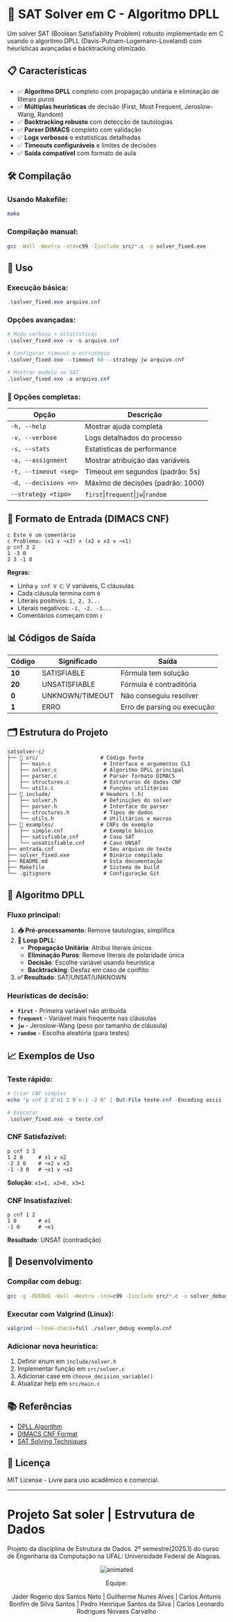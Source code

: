 # 🧠 SAT Solver em C - Algoritmo DPLL

Um solver SAT (Boolean Satisfiability Problem) robusto implementado em C usando o algoritmo DPLL (Davis-Putnam-Logemann-Loveland) com heurísticas avançadas e backtracking otimizado.

## 📋 Características

- ✅ **Algoritmo DPLL** completo com propagação unitária e eliminação de literais puros
- ✅ **Múltiplas heurísticas** de decisão (First, Most Frequent, Jeroslow-Wang, Random)
- ✅ **Backtracking robusto** com detecção de tautologias
- ✅ **Parser DIMACS** completo com validação
- ✅ **Logs verbosos** e estatísticas detalhadas
- ✅ **Timeouts configuráveis** e limites de decisões
- ✅ **Saída compatível** com formato de aula

## 🛠️ Compilação

### Usando Makefile:
```bash
make
```

### Compilação manual:
```bash
gcc -Wall -Wextra -std=c99 -Iinclude src/*.c -o solver_fixed.exe
```

## 🚀 Uso

### Execução básica:
```powershell
.\solver_fixed.exe arquivo.cnf
```

### Opções avançadas:
```powershell
# Modo verboso + estatísticas
.\solver_fixed.exe -v -s arquivo.cnf

# Configurar timeout e estratégia
.\solver_fixed.exe --timeout 60 --strategy jw arquivo.cnf

# Mostrar modelo se SAT
.\solver_fixed.exe -a arquivo.cnf
```

### 📖 Opções completas:
| Opção | Descrição |
|-------|-----------|
| `-h, --help` | Mostrar ajuda completa |
| `-v, --verbose` | Logs detalhados do processo |
| `-s, --stats` | Estatísticas de performance |
| `-a, --assignment` | Mostrar atribuição das variáveis |
| `-t, --timeout <seg>` | Timeout em segundos (padrão: 5s) |
| `-d, --decisions <n>` | Máximo de decisões (padrão: 1000) |
| `--strategy <tipo>` | `first`\|`frequent`\|`jw`\|`random` |

## 📄 Formato de Entrada (DIMACS CNF)

```
c Este é um comentário
c Problema: (x1 ∨ ¬x3) ∧ (x2 ∨ x3 ∨ ¬x1)
p cnf 3 2
1 -3 0
2 3 -1 0
```

**Regras:**
- Linha `p cnf V C`: V variáveis, C cláusulas
- Cada cláusula termina com `0`
- Literais positivos: `1, 2, 3...`
- Literais negativos: `-1, -2, -3...`
- Comentários começam com `c`

## 📊 Códigos de Saída

| Código | Significado | Saída |
|--------|-------------|-------|
| **10** | SATISFIABLE | Fórmula tem solução |
| **20** | UNSATISFIABLE | Fórmula é contraditória |
| **0** | UNKNOWN/TIMEOUT | Não conseguiu resolver |
| **1** | ERRO | Erro de parsing ou execução |

## 🗂️ Estrutura do Projeto

```
satsolver-c/
├── 📁 src/                    # Código fonte
│   ├── main.c                 # Interface e argumentos CLI
│   ├── solver.c               # Algoritmo DPLL principal  
│   ├── parser.c               # Parser formato DIMACS
│   ├── structures.c           # Estruturas de dados CNF
│   └── utils.c                # Funções utilitárias
├── 📁 include/                # Headers (.h)
│   ├── solver.h               # Definições do solver
│   ├── parser.h               # Interface do parser
│   ├── structures.h           # Tipos de dados
│   └── utils.h                # Utilitários e macros
├── 📁 examples/               # CNFs de exemplo
│   ├── simple.cnf             # Exemplo básico
│   ├── satisfiable.cnf        # Caso SAT
│   └── unsatisfiable.cnf      # Caso UNSAT
├── entrada.cnf                # Seu arquivo de teste
├── solver_fixed.exe           # Binário compilado
├── README.md                  # Esta documentação
├── Makefile                   # Sistema de build
└── .gitignore                 # Configuração Git
```

## 🧮 Algoritmo DPLL

### Fluxo principal:
1. **📥 Pré-processamento**: Remove tautologias, simplifica
2. **🔄 Loop DPLL**:
   - **Propagação Unitária**: Atribui literais únicos
   - **Eliminação Puros**: Remove literais de polaridade única  
   - **Decisão**: Escolhe variável usando heurística
   - **Backtracking**: Desfaz em caso de conflito
3. **✅ Resultado**: SAT/UNSAT/UNKNOWN

### Heurísticas de decisão:
- **`first`** - Primeira variável não atribuída
- **`frequent`** - Variável mais frequente nas cláusulas
- **`jw`** - Jeroslow-Wang (peso por tamanho de cláusula)
- **`random`** - Escolha aleatória (para testes)

## 📈 Exemplos de Uso

### Teste rápido:
```powershell
# Criar CNF simples
echo "p cnf 2 2`n1 2 0`n-1 -2 0" | Out-File teste.cnf -Encoding ascii

# Executar
.\solver_fixed.exe -v teste.cnf
```

### CNF Satisfazível:
```
p cnf 3 3
1 2 0     # x1 ∨ x2  
-2 3 0    # ¬x2 ∨ x3
-1 -3 0   # ¬x1 ∨ ¬x3
```
**Solução**: `x1=1, x2=0, x3=1`

### CNF Insatisfazível:
```  
p cnf 1 2
1 0       # x1
-1 0      # ¬x1
```
**Resultado**: UNSAT (contradição)

## 🔧 Desenvolvimento

### Compilar com debug:
```bash
gcc -g -DDEBUG -Wall -Wextra -std=c99 -Iinclude src/*.c -o solver_debug.exe
```

### Executar com Valgrind (Linux):
```bash
valgrind --leak-check=full ./solver_debug exemplo.cnf
```

### Adicionar nova heurística:
1. Definir enum em `include/solver.h`
2. Implementar função em `src/solver.c`  
3. Adicionar case em `choose_decision_variable()`
4. Atualizar help em `src/main.c`

## 📚 Referências

- [DPLL Algorithm](https://en.wikipedia.org/wiki/DPLL_algorithm)
- [DIMACS CNF Format](http://www.satcompetition.org/2009/format-benchmarks2009.html)
- [SAT Solving Techniques](https://baldur.iti.kit.edu/sat/)

## 📄 Licença

MIT License - Livre para uso acadêmico e comercial.

---

# Projeto Sat soler | Estrvutura de Dados

Projeto  da disciplina de Estrutura de Dados. 2º semestre(2025.1) do curso de Engenharia da Computação na UFAL: Universidade Federal de Alagoas.

<p align="center">
  <img src="https://user-images.githubusercontent.com/91018438/204195385-acc6fcd4-05a7-4f25-87d1-cb7d5cc5c852.png" alt="animated" />
</p>

<center>
Equipe:

  Jader Rogerio dos Santos Neto | Guilherme Nunes Alves | Carlos Antunis Bonfim de Silva Santos | Pedro Henrique Santos da Silva | Carlos Leonardo Rodrigues Novaes Carvalho

 </center>

